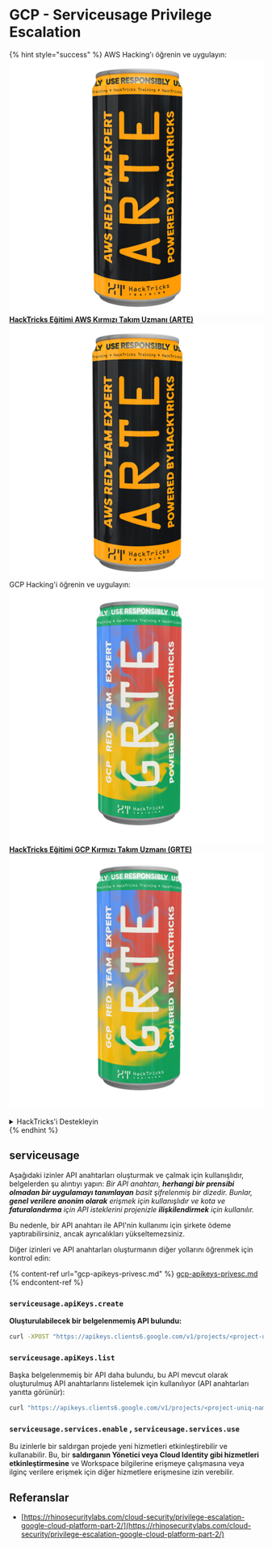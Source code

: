 # GCP - Serviceusage Privilege Escalation

{% hint style="success" %}
AWS Hacking'ı öğrenin ve uygulayın: <img src="/.gitbook/assets/image.png" alt="" data-size="line">[**HackTricks Eğitimi AWS Kırmızı Takım Uzmanı (ARTE)**](https://training.hacktricks.xyz/courses/arte)<img src="/.gitbook/assets/image.png" alt="" data-size="line">\
GCP Hacking'i öğrenin ve uygulayın: <img src="/.gitbook/assets/image (2).png" alt="" data-size="line">[**HackTricks Eğitimi GCP Kırmızı Takım Uzmanı (GRTE)**<img src="/.gitbook/assets/image (2).png" alt="" data-size="line">](https://training.hacktricks.xyz/courses/grte)

<details>

<summary>HackTricks'i Destekleyin</summary>

* [**Abonelik planlarını**](https://github.com/sponsors/carlospolop) kontrol edin!
* 💬 [**Discord grubuna**](https://discord.gg/hRep4RUj7f) katılın veya [**telegram grubuna**](https://t.me/peass) katılın veya bizi **Twitter** 🐦 [**@hacktricks\_live**](https://twitter.com/hacktricks\_live)** takip edin.**
* **Hacking püf noktalarını paylaşarak PR'ler göndererek** [**HackTricks**](https://github.com/carlospolop/hacktricks) ve [**HackTricks Cloud**](https://github.com/carlospolop/hacktricks-cloud) github depolarına katkıda bulunun.

</details>
{% endhint %}

## serviceusage

Aşağıdaki izinler API anahtarları oluşturmak ve çalmak için kullanışlıdır, belgelerden şu alıntıyı yapın: _Bir API anahtarı, **herhangi bir prensibi olmadan bir uygulamayı tanımlayan** basit şifrelenmiş bir dizedir. Bunlar, **genel verilere anonim olarak** erişmek için kullanışlıdır ve kota ve **faturalandırma** için API isteklerini projenizle **ilişkilendirmek** için kullanılır._

Bu nedenle, bir API anahtarı ile API'nin kullanımı için şirkete ödeme yaptırabilirsiniz, ancak ayrıcalıkları yükseltemezsiniz.

Diğer izinleri ve API anahtarları oluşturmanın diğer yollarını öğrenmek için kontrol edin:

{% content-ref url="gcp-apikeys-privesc.md" %}
[gcp-apikeys-privesc.md](gcp-apikeys-privesc.md)
{% endcontent-ref %}

### `serviceusage.apiKeys.create`

**Oluşturulabilecek bir belgelenmemiş API bulundu:**
```bash
curl -XPOST "https://apikeys.clients6.google.com/v1/projects/<project-uniq-name>/apiKeys?access_token=$(gcloud auth print-access-token)"
```
### `serviceusage.apiKeys.list`

Başka belgelenmemiş bir API daha bulundu, bu API mevcut olarak oluşturulmuş API anahtarlarını listelemek için kullanılıyor (API anahtarları yanıtta görünür):
```bash
curl "https://apikeys.clients6.google.com/v1/projects/<project-uniq-name>/apiKeys?access_token=$(gcloud auth print-access-token)"
```
### **`serviceusage.services.enable`** , **`serviceusage.services.use`**

Bu izinlerle bir saldırgan projede yeni hizmetleri etkinleştirebilir ve kullanabilir. Bu, bir **saldırganın Yönetici veya Cloud Identity gibi hizmetleri etkinleştirmesine** ve Workspace bilgilerine erişmeye çalışmasına veya ilginç verilere erişmek için diğer hizmetlere erişmesine izin verebilir.&#x20;

## **Referanslar**

* [https://rhinosecuritylabs.com/cloud-security/privilege-escalation-google-cloud-platform-part-2/](https://rhinosecuritylabs.com/cloud-security/privilege-escalation-google-cloud-platform-part-2/)
